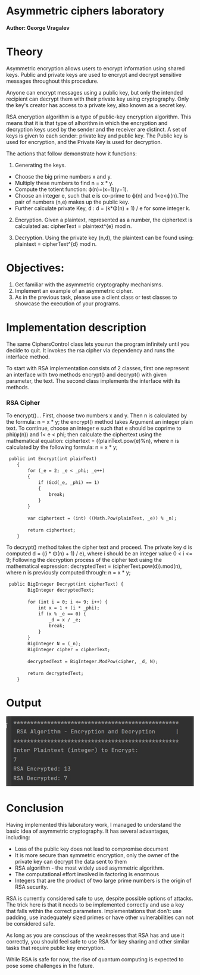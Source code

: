 # Asymmetric ciphers laboratory

#### Author: George Vragalev

# Theory

Asymmetric encryption allows users to encrypt information using shared keys.
Public and private keys are used to encrypt and decrypt sensitive messages throughout this procedure.

Anyone can encrypt messages using a public key, but only the intended
recipient can decrypt them with
their private key using cryptography. Only the key's creator
has access to a private key, also known as a secret key.

RSA encryption algorithm is a type of public-key encryption algorithm.
This means that it is that type of alhorithm in which the encryption and decryption
keys used by the sender and the receiver are distinct. A set of keys is given to each sender: private key and public
key.
The Public key is used for encryption, and the Private Key is used for decryption.

The actions that follow demonstrate how it functions:

1. Generating the keys.

- Choose the big prime numbers x and y.
- Multiply these numbers to find n = x * y.
- Compute the totient function:
  ϕ(n)=(x−1)(y−1).
- Choose an integer e, such that e is co-prime to ϕ(n)
  and 1<e<ϕ(n).The pair of numbers (n,e) makes up the public key.
- Further calculate private Key, d :
  d = (k*Φ(n) + 1) / e for some integer k.

2. Encryption.
   Given a plaintext, represented as a number, the ciphertext is calculated as:
   cipherText = plaintext^{e} mod n.

3. Decryption.
   Using the private key (n,d), the plaintext can be found using:
   plaintext = cipherText^{d} mod n.

# Objectives:

1. Get familiar with the asymmetric cryptography mechanisms.
2. Implement an example of an asymmetric cipher.
3. As in the previous task, please use a client class or test
   classes to showcase the execution of your programs.

# Implementation description

The same CiphersControl class lets you run the program infinitely until you decide to quit.
It invokes the rsa cipher via dependency and runs the interface method.

To start with RSA implementation consists of 2 classes,
first one represent an interface with two methods
encrypt() and decrypt() with given parameter, the text.
The second class implements the interface
with its methods.

### RSA Cipher

To encrypt()...
First, choose two numbers x and y. Then n is calculated by the formula: n = x * y; the encrypt() method takes
Argument an integer plain text. To continue, choose an integer e such that e should be coprime to phi(φ(n)) and 1<
e < phi; then calculate the ciphertext using the mathematical equation: ciphertext = ((plainText.pow(e)%n),
where n is calculated by the following formula: n = x * y;

````
 public int Encrypt(int plainText)
    {
        for (_e = 2; _e < _phi; _e++)
        {
            if (Gcd(_e, _phi) == 1)
            {
                break;
            }
        }

        var ciphertext = (int) ((Math.Pow(plainText, _e)) % _n);

        return ciphertext;
    }
````

To decrypt() method takes the cipher text and proceed. The private key d is computed d = ((i * Φ(n) + 1) / e), where i should be an integer value 0 < i <= 9; Following the decryption process of the cipher text using the mathematical expression:
decryptedText = (cipherText.pow(d)).mod(n), where n is previously computed through: n = x * y;
````
 public BigInteger Decrypt(int cipherText) {
        BigInteger decryptedText;

        for (int i = 0; i <= 9; i++) {
            int x = 1 + (i * _phi);
            if (x % _e == 0) {
                _d = x / _e;
                break;
            }
        }
        BigInteger N = (_n);
        BigInteger cipher = cipherText;

        decryptedText = BigInteger.ModPow(cipher, _d, N);

        return decryptedText;
    }
````

# Output

![img.png](images/rsa.jpg)

# Conclusion

Having implemented this laboratory work, I managed to understand the basic idea of asymmetric cryptography.
It has several advantages, including: 
* Loss of the public key does not lead to compromise
document
* It is more secure than symmetric encryption, only the owner of the private key can decrypt the data sent to them
* RSA algorithm - the most widely used asymmetric algorithm. 
* The computational effort involved in factoring is enormous
* Integers that are the product of two large prime numbers is the origin of RSA security.

RSA is currently considered safe to use, despite possible options of attacks. 
The trick here is that it needs to be implemented correctly and use a 
key that falls within the correct parameters. Implementations that don’t: 
use padding, use inadequately sized primes or have other vulnerabilities
can not be considered safe.

As long as you are conscious of the weaknesses that RSA has and use it 
correctly, you should feel safe to use RSA for key sharing and other 
similar tasks that require public key encryption.

While RSA is safe for now, the rise of quantum computing is expected
to pose some challenges in the future.